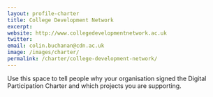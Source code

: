 ```yaml
---
layout: profile-charter
title: College Development Network
excerpt: 
website: http://www.collegedevelopmentnetwork.ac.uk
twitter: 
email: colin.buchanan@cdn.ac.uk
image: /images/charter/
permalink: /charter/college-development-network/
---
```


Use this space to tell people why your organisation signed the Digital Participation Charter and which projects you are supporting.
